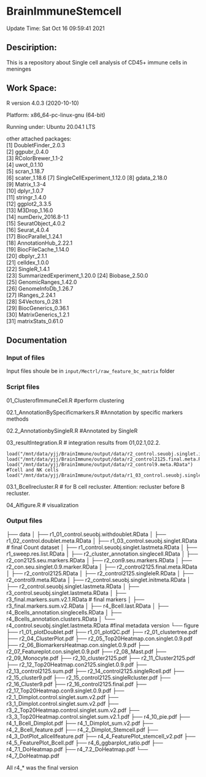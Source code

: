 # BrainImmuneStemcell
Update Time: Sat Oct 16 09:59:41 2021

## Desciription: 
This is a repository about Single cell analysis of CD45+ immune cells in meninges

## Work Space:

R version 4.0.3 (2020-10-10)

Platform: x86_64-pc-linux-gnu (64-bit)

Running under: Ubuntu 20.04.1 LTS

other attached packages:  
 [1] DoubletFinder_2.0.3        
 [2] ggpubr_0.4.0               
 [3] RColorBrewer_1.1-2         
 [4] uwot_0.1.10                
 [5] scran_1.18.7               
 [6] scater_1.18.6 
 [7] SingleCellExperiment_1.12.0
 [8] gdata_2.18.0               
 [9] Matrix_1.3-4               
[10] dplyr_1.0.7                
[11] stringr_1.4.0              
[12] ggplot2_3.3.5              
[13] M3Drop_1.16.0              
[14] numDeriv_2016.8-1.1        
[15] SeuratObject_4.0.2         
[16] Seurat_4.0.4               
[17] BiocParallel_1.24.1        
[18] AnnotationHub_2.22.1       
[19] BiocFileCache_1.14.0       
[20] dbplyr_2.1.1               
[21] celldex_1.0.0              
[22] SingleR_1.4.1              
[23] SummarizedExperiment_1.20.0
[24] Biobase_2.50.0             
[25] GenomicRanges_1.42.0       
[26] GenomeInfoDb_1.26.7        
[27] IRanges_2.24.1             
[28] S4Vectors_0.28.1           
[29] BiocGenerics_0.36.1        
[30] MatrixGenerics_1.2.1       
[31] matrixStats_0.61.0        

## Documentation 

### Input of files 

Input files shoule be in `input/Mectrl/raw_feature_bc_matrix` folder 
### Script files

01_ClusterofImmuneCell.R  #perform clustering 

02.1_AnnotationBySpecificmarkers.R  #Annotation by specific markers methods

02.2_AnnotationbySingleR.R  #Annotated by SingleR

03_resultIntegration.R # integration results from 01,02.1,02.2. 

```
load("/mnt/data/yjj/BrainImmune/output/data/r2_control.seuobj.singlet.initmeta.RData")
load("/mnt/data/yjj/BrainImmune/output/data/r2_control2125.final.meta.RData")
load("/mnt/data/yjj/BrainImmune/output/data/r2_control9.meta.RData") #Tcell and NK cells
load("/mnt/data/yjj/BrainImmune/output/data/r1_03_control.seuobj.singlet.RData")
```

03.1_Bcellrecluster.R  # for B cell recluster. Attention: recluster before B recluster.

04_AIfigure.R # visualization 

### Output files
├── data
│   ├── r1_01_control.seuobj.withdoublet.RData
│   ├── r1_02_control.doublet.meta.RData
│   ├── r1_03_control.seuobj.singlet.RData # final Count dataset
│   ├── r1_control.seuobj.singlet.lastmeta.RData
│   ├── r1_sweep.res.list.RData
│   ├── r2_cluster_annotation.singlecell.RData
│   ├── r2_con2125.seu.markers.RData
│   ├── r2_con9.seu.markers.RData
│   ├── r2_con.seu.singlet.0.9.marker.RData
│   ├── r2_control2125.final.meta.RData
│   ├── r2_control2125.RData
│   ├── r2_control2125.singleleR.RData
│   ├── r2_control9.meta.RData
│   ├── r2_control.seuobj.singlet.initmeta.RData
│   ├── r2_control.seuobj.singlet.lastmeta.RData
│   ├── r3_control.seuobj.singlet.lastmeta.RData
│   ├── r3_final.markers.sum.v2.1.RData # final markers
│   ├── r3_final.markers.sum.v2.RData
│   ├── r4_Bcell.last.RData
│   ├── r4_Bcells_annotation.singlecells.RData
│   ├── r4_Bcells_annotation.clusters.RData
│   └── r4_control.seuobj.singlet.lastmeta.RData #final metadata version 
└── figure
    ├── r1_01_plotDoublet.pdf
    ├── r1_01_plotQC.pdf
    ├── r2_01_clustertree.pdf
    ├── r2_04_ClusterPlot.pdf
    ├── r2_05_Top20Heatmap.con.singlet.0.9.pdf
    ├── r2_06_BiomarkersHeatmap.con.singlet.0.9.pdf
    ├── r2_07_Featureplot.con.singlet.0.9.pdf
    ├── r2_08_Mast.pdf
    ├── r2_09_Monocyte.pdf
    ├── r2_10_cluster2125.pdf
    ├── r2_11_Cluster2125.pdf
    ├── r2_12_Top20Heatmap.con2125.singlet.0.9.pdf
    ├── r2_13_control2125.sum.pdf
    ├── r2_14_control2125.singleRcell.pdf
    ├── r2_15_cluster9.pdf
    ├── r2_15_control2125.singleRcluster.pdf
    ├── r2_16_Cluster9.pdf
    ├── r2_16_control2125.final.pdf
    ├── r2_17_Top20Heatmap.con9.singlet.0.9.pdf
    ├── r2_1_Dimplot.control.singlet.sum.v2.pdf
    ├── r3_1_Dimplot.control.singlet.sum.v2.pdf
    ├── r3_2_Top20Heatmap.control.singlet.sum.v2.pdf
    ├── r3_3_Top20Heatmap.control.singlet.sum.v2.1.pdf
    ├── r4_10_pie.pdf
    ├── r4_1_Bcell_Dimplot.pdf
    ├── r4_1_Dimplot_sum.v2.pdf
    ├── r4_2_Bcell_feature.pdf
    ├── r4_2_Dimplot_Stemcell.pdf
    ├── r4_3_DotPlot_allcellfeature.pdf
    ├── r4_4_FeaturePlot_stemcell_v2.pdf
    ├── r4_5_FeaturePlot_Bcell.pdf
    ├── r4_6_ggbarplot_ratio.pdf
    ├── r4_7.1_DoHeatmap.pdf
    ├── r4_7.2_DoHeatmap.pdf
    └── r4_7_DoHeatmap.pdf

All r4_* was the final version 